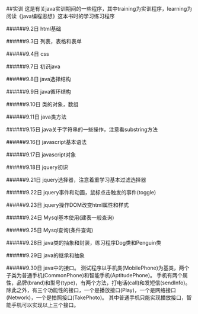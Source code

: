 ##实训
这是有关java实训期间的一些程序，其中training为实训程序，learning为阅读《java编程思想》这本书时的学习练习程序

######9.2日
html基础

######9.3日
列表，表格和表单

######9.4日
css

######9.7日
初识java

######9.8日
java选择结构

######9.9日
java循环结构

######9.10日
类的对象，数组

######9.11日
java类方法

######9.15日
java关于字符串的一些操作，注意看substring方法

######9.16日
javascript基本语法

######9.17日
javascript对象

######9.18日
jquery初识

######9.21日
jquery选择器，注意着重学习基本过滤选择器

######9.22日
jquery事件和动画，鼠标点击触发的事件(toggle)

######9.23日
jquery操作DOM改变html属性和样式

######9.24日
Mysql基本使用(建表一般查询)

######9.25日
Mysql查询(条件查询)

######9.28日
java类的抽象和封装，练习程序Dog类和Penguin类

######9.29日
java的继承和抽象

######9.30日
java中的接口。
测试程序以手机类(MobilePhone)为基类，两个子类为普通手机(CommonPhone)和智能手机(AptitudePhone)。
手机有两个属性，品牌(brand)和型号(type)，有两个方法，打电话(call)和发短信(sendInfo)。
除此之外，有三个功能性的接口，一个是播放接口(Play)，一个是网络接口(Network)，一个是拍照接口(TakePhoto)。
其中普通手机只能实现播放接口，智能手机可以实现以上三个接口。
